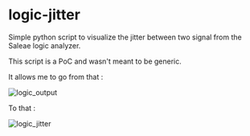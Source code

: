 logic-jitter
============

Simple python script to visualize the jitter between two signal from the Saleae logic analyzer.

This script is a PoC and wasn't meant to be generic.

It allows me to go from that :

![logic_output](https://cloud.githubusercontent.com/assets/5629968/4450967/ee81bfca-482c-11e4-951c-7c6e827ff31d.png)

To that :

![logic_jitter](https://cloud.githubusercontent.com/assets/5629968/4450998/5fa10ff8-482d-11e4-98fb-f845df570cb4.png)

